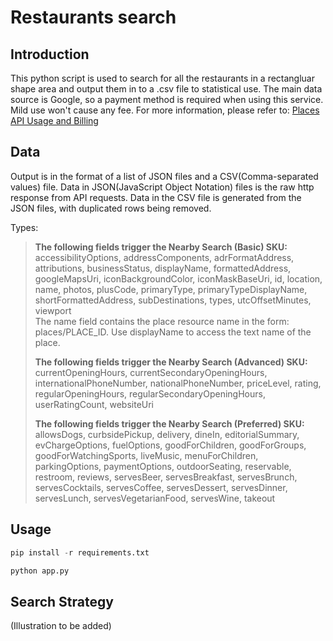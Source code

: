 # Restaurants search

## Introduction

This python script is used to search for all the restaurants in a rectangluar shape area and output them in to a .csv file to statistical use. The main data source is Google, so a payment method is required when using this service. Mild use won't cause any fee. For more information, please refer to: [Places API Usage and Billing](https://developers.google.com/maps/documentation/places/web-service/usage-and-billing#basic-nearbysearch)

## Data

Output is in the format of a list of JSON files and a CSV(Comma-separated values) file. Data in JSON(JavaScript Object Notation) files is the raw http response from API requests. Data in the CSV file is generated from the JSON files, with duplicated rows being removed.

Types:

> **The following fields trigger the Nearby Search (Basic) SKU:**
> accessibilityOptions, addressComponents, adrFormatAddress, attributions, businessStatus, displayName, formattedAddress, googleMapsUri, iconBackgroundColor, iconMaskBaseUri, id, location, name, photos, plusCode, primaryType, primaryTypeDisplayName, shortFormattedAddress, subDestinations, types, utcOffsetMinutes, viewport  
> The name field contains the place resource name in the form: places/PLACE_ID. Use displayName to access the text name of the place.
>
> **The following fields trigger the Nearby Search (Advanced) SKU:**
> currentOpeningHours, currentSecondaryOpeningHours, internationalPhoneNumber, nationalPhoneNumber, priceLevel, rating, regularOpeningHours, regularSecondaryOpeningHours, userRatingCount, websiteUri
>
> **The following fields trigger the Nearby Search (Preferred) SKU:**
> allowsDogs, curbsidePickup, delivery, dineIn, editorialSummary, evChargeOptions, fuelOptions, goodForChildren, goodForGroups, goodForWatchingSports, liveMusic, menuForChildren, parkingOptions, paymentOptions, outdoorSeating, reservable, restroom, reviews, servesBeer, servesBreakfast, servesBrunch, servesCocktails, servesCoffee, servesDessert, servesDinner, servesLunch, servesVegetarianFood, servesWine, takeout

## Usage

```python
pip install -r requirements.txt

python app.py
```

## Search Strategy

(Illustration to be added)
